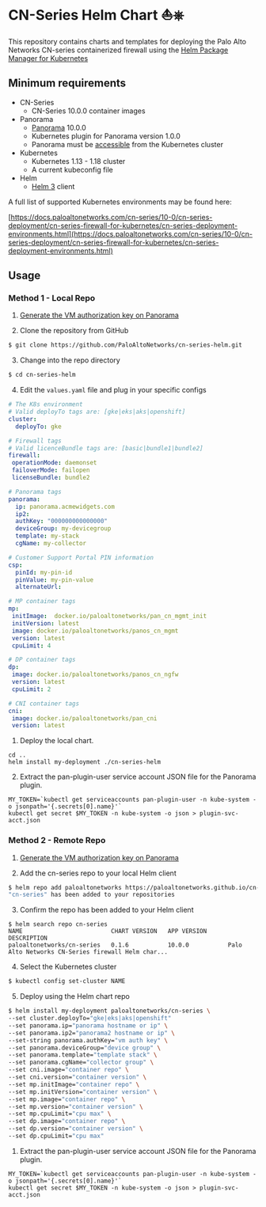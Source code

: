 # CN-Series Helm Chart ⛵⎈ 

This repository contains charts and templates for deploying the Palo Alto Networks CN-series containerized firewall using the [Helm Package Manager for Kubernetes](https://helm.sh)

## Minimum requirements

* CN-Series
  * CN-Series 10.0.0 container images
* Panorama
  * [Panorama](https://www.paloaltonetworks.com/network-security/panorama) 10.0.0
  * Kubernetes plugin for Panorama version 1.0.0
  * Panorama must be [accessible](https://docs.paloaltonetworks.com/pan-os/10-0/pan-os-admin/firewall-administration/reference-port-number-usage/ports-used-for-panorama.html) from the Kubernetes cluster
* Kubernetes
  * Kubernetes 1.13 - 1.18 cluster
  * A current kubeconfig file
* Helm
  * [Helm 3](https://helm.sh/docs/intro/install/) client

A full list of supported Kubernetes environments may be found here: 

[https://docs.paloaltonetworks.com/cn-series/10-0/cn-series-deployment/cn-series-firewall-for-kubernetes/cn-series-deployment-environments.html](https://docs.paloaltonetworks.com/cn-series/10-0/cn-series-deployment/cn-series-firewall-for-kubernetes/cn-series-deployment-environments.html)

## Usage

### Method 1 - Local Repo

1. [Generate the VM authorization key on Panorama](https://docs.paloaltonetworks.com/vm-series/10-0/vm-series-deployment/bootstrap-the-vm-series-firewall/generate-the-vm-auth-key-on-panorama.html)

2. Clone the repository from GitHub

```bash
$ git clone https://github.com/PaloAltoNetworks/cn-series-helm.git
```

3. Change into the repo directory

```bash
$ cd cn-series-helm
```

4. Edit the `values.yaml` file and plug in your specific configs

```yaml
# The K8s environment 
# Valid deployTo tags are: [gke|eks|aks|openshift]
cluster:
  deployTo: gke

# Firewall tags
# Valid licenceBundle tags are: [basic|bundle1|bundle2]
firewall:
 operationMode: daemonset
 failoverMode: failopen
 licenseBundle: bundle2

# Panorama tags
panorama:
  ip: panorama.acmewidgets.com
  ip2: 
  authKey: "000000000000000"
  deviceGroup: my-devicegroup
  template: my-stack
  cgName: my-collector

# Customer Support Portal PIN information
csp:
  pinId: my-pin-id
  pinValue: my-pin-value
  alternateUrl: 

# MP container tags
mp:
 initImage:  docker.io/paloaltonetworks/pan_cn_mgmt_init
 initVersion: latest
 image: docker.io/paloaltonetworks/panos_cn_mgmt
 version: latest
 cpuLimit: 4

# DP container tags
dp:
 image: docker.io/paloaltonetworks/panos_cn_ngfw
 version: latest
 cpuLimit: 2

# CNI container tags
cni:
 image: docker.io/paloaltonetworks/pan_cni
 version: latest
 ```

1. Deploy the local chart.

 ```
 cd ..
 helm install my-deployment ./cn-series-helm
 ```

2. Extract the pan-plugin-user service account JSON file for the Panorama plugin.

```
MY_TOKEN=`kubectl get serviceaccounts pan-plugin-user -n kube-system -o jsonpath='{.secrets[0].name}'`
kubectl get secret $MY_TOKEN -n kube-system -o json > plugin-svc-acct.json
```


### Method 2 - Remote Repo 

1. [Generate the VM authorization key on Panorama](https://docs.paloaltonetworks.com/vm-series/9-1/vm-series-deployment/bootstrap-the-vm-series-firewall/generate-the-vm-auth-key-on-panorama.html)

2. Add the cn-series repo to your local Helm client

```bash
$ helm repo add paloaltonetworks https://paloaltonetworks.github.io/cn-series-helm
"cn-series" has been added to your repositories
```

3. Confirm the repo has been added to your Helm client

```
$ helm search repo cn-series
NAME               	         CHART VERSION	 APP VERSION	  DESCRIPTION
paloaltonetworks/cn-series	 0.1.6        	 10.0.0      	  Palo Alto Networks CN-Series firewall Helm char...
```

4. Select the Kubernetes cluster

```bash
$ kubectl config set-cluster NAME
```

5. Deploy using the Helm chart repo

```bash
$ helm install my-deployment paloaltonetworks/cn-series \
--set cluster.deployTo="gke|eks|aks|openshift"
--set panorama.ip="panorama hostname or ip" \
--set panorama.ip2="panorama2 hostname or ip" \
--set-string panorama.authKey="vm auth key" \
--set panorama.deviceGroup="device group" \
--set panorama.template="template stack" \
--set panorama.cgName="collector group" \
--set cni.image="container repo" \
--set cni.version="container version" \
--set mp.initImage="container repo" \
--set mp.initVersion="container version" \
--set mp.image="container repo" \
--set mp.version="container version" \
--set mp.cpuLimit="cpu max" \
--set dp.image="container repo" \
--set dp.version="container version" \
--set dp.cpuLimit="cpu max"
```

1. Extract the pan-plugin-user service account JSON file for the Panorama plugin.

```
MY_TOKEN=`kubectl get serviceaccounts pan-plugin-user -n kube-system -o jsonpath='{.secrets[0].name}'`
kubectl get secret $MY_TOKEN -n kube-system -o json > plugin-svc-acct.json
```



